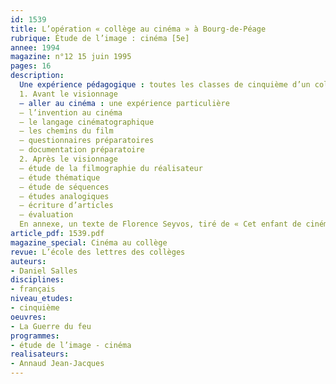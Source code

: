 ```yaml
---
id: 1539
title: L’opération « collège au cinéma » à Bourg-de-Péage  
rubrique: Étude de l’image : cinéma [5e]
annee: 1994
magazine: n°12 15 juin 1995
pages: 16
description: 
  Une expérience pédagogique : toutes les classes de cinquième d’un collège ont assisté à la projection de trois films : « La Fracture du myocarde », de Jacques Fansten, « La Guerre du feu », de Jean-Jacques Annaud et « Le Dictateur », de Charlie Chaplin.
  1. Avant le visionnage
  – aller au cinéma : une expérience particulière
  – l’invention au cinéma
  – le langage cinématographique
  – les chemins du film
  – questionnaires préparatoires
  – documentation préparatoire
  2. Après le visionnage
  – étude de la filmographie du réalisateur
  – étude thématique
  – étude de séquences
  – études analogiques
  – écriture d’articles
  – évaluation
  En annexe, un texte de Florence Seyvos, tiré de « Cet enfant de cinéma que nous avons été », dirigé par Alain Bergala, des questionnaires sur le cinéma, un texte sur les frères Lumière, un texte à trous sur la vocabulaire cinématographique, un travail sur « La Guerre du feu », etc.
article_pdf: 1539.pdf
magazine_special: Cinéma au collège
revue: L’école des lettres des collèges
auteurs:
- Daniel Salles
disciplines:
- français
niveau_etudes:
- cinquième
oeuvres:
- La Guerre du feu
programmes:
- étude de l’image - cinéma
realisateurs:
- Annaud Jean-Jacques
---
```

